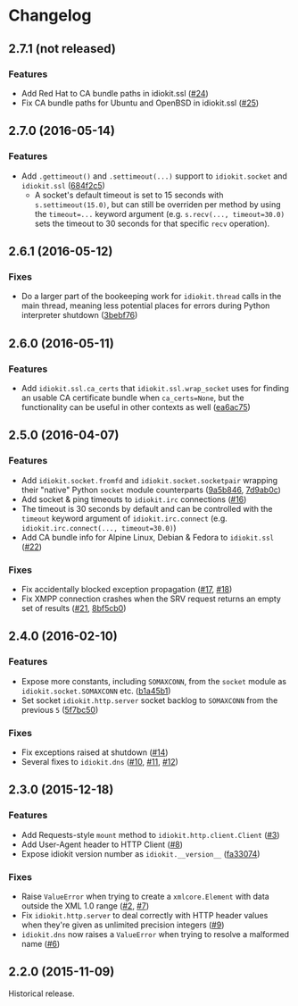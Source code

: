 # Changelog

## 2.7.1 (not released)

### Features

 * Add Red Hat to CA bundle paths in idiokit.ssl ([#24](https://github.com/abusesa/idiokit/pull/24))
 * Fix CA bundle paths for Ubuntu and OpenBSD in idiokit.ssl ([#25](https://github.com/abusesa/idiokit/pull/25))


## 2.7.0 (2016-05-14)

### Features

 * Add `.gettimeout()` and `.settimeout(...)` support to `idiokit.socket` and `idiokit.ssl` ([684f2c5](https://github.com/abusesa/idiokit/commit/684f2c560028befce129d29a9a162abc40ee8dab))
   * A socket's default timeout is set to 15 seconds with `s.settimeout(15.0)`, but can still be overriden per method by using the `timeout=...` keyword argument (e.g. `s.recv(..., timeout=30.0)` sets the timeout to 30 seconds for that specific `recv` operation).


## 2.6.1 (2016-05-12)

### Fixes

 * Do a larger part of the bookeeping work for `idiokit.thread` calls in the main thread, meaning less potential places for errors during Python interpreter shutdown ([3bebf76](https://github.com/abusesa/idiokit/commit/3bebf769a1b3f9cfd011e4ae1a3db72727f1f864))


## 2.6.0 (2016-05-11)

### Features

 * Add `idiokit.ssl.ca_certs` that `idiokit.ssl.wrap_socket` uses for finding an usable CA certificate bundle when `ca_certs=None`, but the functionality can be useful in other contexts as well ([ea6ac75](https://github.com/abusesa/idiokit/commit/ea6ac7563e60e15275bde2f6db9c649411bbcd32))


## 2.5.0 (2016-04-07)

### Features

 * Add `idiokit.socket.fromfd` and `idiokit.socket.socketpair` wrapping their "native" Python `socket` module counterparts  ([9a5b846](https://github.com/abusesa/idiokit/commit/9a5b846e6a8439d57f94da41337ab4c16c058367), [7d9ab0c](https://github.com/abusesa/idiokit/commit/7d9ab0cdd32e83011cf74a91e5dd2f27e9ccdcda))
 * Add socket & ping timeouts to `idiokit.irc` connections ([#16](https://github.com/abusesa/idiokit/pull/16))
  * The timeout is 30 seconds by default and can be controlled with the `timeout` keyword argument of `idiokit.irc.connect` (e.g. `idiokit.irc.connect(..., timeout=30.0)`)
 * Add CA bundle info for Alpine Linux, Debian & Fedora to `idiokit.ssl` ([#22](https://github.com/abusesa/idiokit/pull/22))

### Fixes

 * Fix accidentally blocked exception propagation ([#17](https://github.com/abusesa/idiokit/issues/17), [#18](https://github.com/abusesa/idiokit/pull/18))
 * Fix XMPP connection crashes when the SRV request returns an empty set of results ([#21](https://github.com/abusesa/idiokit/issues/21), [8bf5cb0](https://github.com/abusesa/idiokit/commit/8bf5cb08b336e4c8368f4765ddfcaea7bf54c116))


## 2.4.0 (2016-02-10)

### Features

 * Expose more constants, including `SOMAXCONN`, from the `socket` module as `idiokit.socket.SOMAXCONN` etc. ([b1a45b1](https://github.com/abusesa/idiokit/commit/b1a45b1f9dc33f966fe1229fb2991cb6f7cef664))
 * Set socket `idiokit.http.server` socket backlog to `SOMAXCONN` from the previous `5` ([5f7bc50](https://github.com/abusesa/idiokit/commit/5f7bc50253040c9279be3360ea9f9bf63ad0cb6e))

### Fixes

 * Fix exceptions raised at shutdown ([#14](https://github.com/abusesa/idiokit/issues/14))
 * Several fixes to `idiokit.dns` ([#10](https://github.com/abusesa/idiokit/pull/10), [#11](https://github.com/abusesa/idiokit/pull/11), [#12](https://github.com/abusesa/idiokit/pull/12))


## 2.3.0 (2015-12-18)

### Features

 * Add Requests-style `mount` method to `idiokit.http.client.Client` ([#3](https://github.com/abusesa/idiokit/pull/3))
 * Add User-Agent header to HTTP Client ([#8](https://github.com/abusesa/idiokit/pull/8))
 * Expose idiokit version number as `idiokit.__version__` ([fa33074](https://github.com/abusesa/idiokit/commit/fa330749b7c8643e648b78bd992dca9e03945496))

### Fixes

 * Raise `ValueError` when trying to create a `xmlcore.Element` with data outside the XML 1.0 range ([#2](https://github.com/abusesa/idiokit/pull/2), [#7](https://github.com/abusesa/idiokit/pull/7))
 * Fix `idiokit.http.server` to deal correctly with HTTP header values when they're given as unlimited precision integers ([#9](https://github.com/abusesa/idiokit/pull/9))
 * `idiokit.dns` now raises a `ValueError` when trying to resolve a malformed name ([#6](https://github.com/abusesa/idiokit/pull/6))


## 2.2.0 (2015-11-09)

Historical release.
